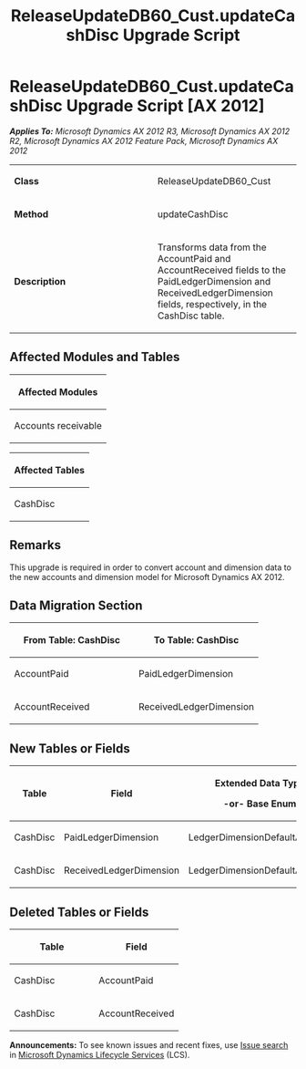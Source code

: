 ﻿---
title: ReleaseUpdateDB60_Cust.updateCashDisc Upgrade Script
TOCTitle: ReleaseUpdateDB60_Cust.updateCashDisc Upgrade Script
ms:assetid: e619e40b-ed85-f8ba-9476-874baf026996
ms:mtpsurl: https://msdn.microsoft.com/en-us/library/JJ719793(v=AX.60)
ms:contentKeyID: 49711866
ms.date: 05/18/2015
mtps_version: v=AX.60
---

# ReleaseUpdateDB60\_Cust.updateCashDisc Upgrade Script [AX 2012]


_**Applies To:** Microsoft Dynamics AX 2012 R3, Microsoft Dynamics AX 2012 R2, Microsoft Dynamics AX 2012 Feature Pack, Microsoft Dynamics AX 2012_

<table>
<colgroup>
<col style="width: 50%" />
<col style="width: 50%" />
</colgroup>
<tbody>
<tr class="odd">
<td><p><strong>Class</strong></p></td>
<td><p>ReleaseUpdateDB60_Cust</p></td>
</tr>
<tr class="even">
<td><p><strong>Method</strong></p></td>
<td><p>updateCashDisc</p></td>
</tr>
<tr class="odd">
<td><p><strong>Description</strong></p></td>
<td><p>Transforms data from the AccountPaid and AccountReceived fields to the PaidLedgerDimension and ReceivedLedgerDimension fields, respectively, in the CashDisc table.</p></td>
</tr>
</tbody>
</table>


## Affected Modules and Tables

<table>
<colgroup>
<col style="width: 100%" />
</colgroup>
<thead>
<tr class="header">
<th><p>Affected Modules</p></th>
</tr>
</thead>
<tbody>
<tr class="odd">
<td><p>Accounts receivable</p></td>
</tr>
</tbody>
</table>


<table>
<colgroup>
<col style="width: 100%" />
</colgroup>
<thead>
<tr class="header">
<th><p>Affected Tables</p></th>
</tr>
</thead>
<tbody>
<tr class="odd">
<td><p>CashDisc</p></td>
</tr>
</tbody>
</table>


## Remarks

This upgrade is required in order to convert account and dimension data to the new accounts and dimension model for Microsoft Dynamics AX 2012.

## Data Migration Section

<table>
<colgroup>
<col style="width: 50%" />
<col style="width: 50%" />
</colgroup>
<thead>
<tr class="header">
<th><p>From Table: CashDisc</p></th>
<th><p>To Table: CashDisc</p></th>
</tr>
</thead>
<tbody>
<tr class="odd">
<td><p>AccountPaid</p></td>
<td><p>PaidLedgerDimension</p></td>
</tr>
<tr class="even">
<td><p>AccountReceived</p></td>
<td><p>ReceivedLedgerDimension</p></td>
</tr>
</tbody>
</table>


## New Tables or Fields

<table>
<colgroup>
<col style="width: 33%" />
<col style="width: 33%" />
<col style="width: 33%" />
</colgroup>
<thead>
<tr class="header">
<th><p>Table</p></th>
<th><p>Field</p></th>
<th><p>Extended Data Type</p>
<p>-or- Base Enum</p></th>
</tr>
</thead>
<tbody>
<tr class="odd">
<td><p>CashDisc</p></td>
<td><p>PaidLedgerDimension</p></td>
<td><p>LedgerDimensionDefaultAccount</p></td>
</tr>
<tr class="even">
<td><p>CashDisc</p></td>
<td><p>ReceivedLedgerDimension</p></td>
<td><p>LedgerDimensionDefaultAccount</p></td>
</tr>
</tbody>
</table>


## Deleted Tables or Fields

<table>
<colgroup>
<col style="width: 50%" />
<col style="width: 50%" />
</colgroup>
<thead>
<tr class="header">
<th><p>Table</p></th>
<th><p>Field</p></th>
</tr>
</thead>
<tbody>
<tr class="odd">
<td><p>CashDisc</p></td>
<td><p>AccountPaid</p></td>
</tr>
<tr class="even">
<td><p>CashDisc</p></td>
<td><p>AccountReceived</p></td>
</tr>
</tbody>
</table>

  
**Announcements:** To see known issues and recent fixes, use [Issue search](http://go.microsoft.com/fwlink/?linkid=389258) in [Microsoft Dynamics Lifecycle Services](http://go.microsoft.com/fwlink/?linkid=306505) (LCS).

